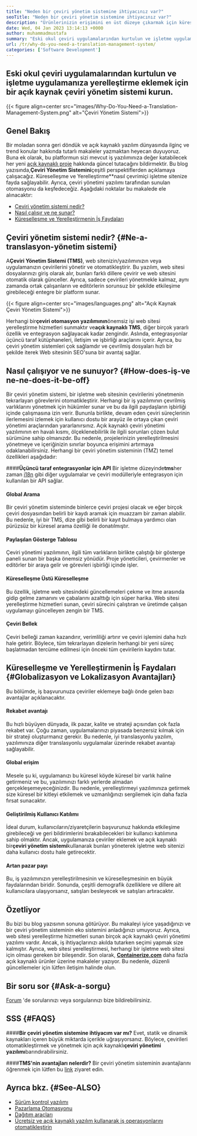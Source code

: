 ```yaml
---
title: "Neden bir çeviri yönetim sistemine ihtiyacınız var?" 
seoTitle: "Neden bir çeviri yönetim sistemine ihtiyacınız var?" 
description: "Ürünlerinizin erişimini en üst düzeye çıkarmak için küreselleşmeyi ve lokalizasyonu otomatikleştirin. Yazılımınızın bir çeviri yönetim sisteminden nasıl yararlandığını keşfedelim." 
date: Wed, 04 Jan 2023 13:14:13 +0000
author: muhammadmustafa
summary: "Eski okul çeviri uygulamalarından kurtulun ve işletme uygulamanıza yerelleştirme eklemek için açık kaynaklı bir çeviri yönetim sistemi kurun." 
url: /tr/why-do-you-need-a-translation-management-system/
categories: ['Software Development']
---
```


## Eski okul çeviri uygulamalarından kurtulun ve işletme uygulamanıza yerelleştirme eklemek için bir açık kaynak çeviri yönetim sistemi kurun.

{{< figure align=center src="images/Why-Do-You-Need-a-Translation-Management-System.png" alt="Çeviri Yönetim Sistemi">}}


## Genel Bakış
Bir moladan sonra geri döndük ve açık kaynaklı yazılım dünyasında ilginç ve trend konular hakkında tutarlı makaleler yazmaktan heyecan duyuyoruz. Buna ek olarak, bu platformun sizi mevcut iş yazılımınıza değer katabilecek her yeni [açık kaynaklı proje][1] hakkında güncel tutacağını bildirmektir.
Bu blog yazısında,**Çeviri Yönetim Sistemini**çeşitli perspektiflerden açıklamaya çalışacağız. Küreselleşme ve Yerelleştirme**nasıl çevrimiçi işletme sitenize fayda sağlayabilir. Ayrıca, çeviri yönetimi yazılımı tarafından sunulan otomasyonu da keşfedeceğiz.
Aşağıdaki noktalar bu makalede ele alınacaktır:
  * [Çeviri yönetim sistemi nedir?][2]
  * [Nasıl çalışır ve ne sunar? ][3]
  * [Küreselleşme ve Yerelleştirmenin İş Faydaları][4]

## Çeviri yönetim sistemi nedir?   {#Ne-a-translasyon-yönetim sistemi}
A**Çeviri Yönetim Sistemi (TMS)**, web sitenizin/yazılımınızın veya uygulamanızın çevirilerini yönetir ve otomatikleştirir. Bu yazılım, web sitesi dosyalarınızı giriş olarak alır, bunları farklı dillere çevirir ve web sitesini otomatik olarak günceller. Ayrıca, sadece çevirileri yönetmekle kalmaz, aynı zamanda ortak çalışanların ve editörlerin sorunsuz bir şekilde etkileşime girebileceği entegre bir platform sunar.

{{< figure align=center src="images/languages.png" alt="Açık Kaynak Çeviri Yönetim Sistemi">}}

Herhangi bir**çeviri otomasyon yazılımının**önemsiz işi web sitesi yerelleştirme hizmetleri sunmaktır ve**açık kaynaklı TMS**, diğer birçok yararlı özellik ve entegrasyon sağlayacak kadar zengindir. Aslında, entegrasyonlar üçüncü taraf kütüphaneleri, iletişim ve işbirliği araçlarını içerir. Ayrıca, bu çeviri yönetim sistemleri çok sağlamdır ve çevrilmiş dosyaları hızlı bir şekilde iterek Web sitesinin SEO'suna bir avantaj sağlar.

## Nasıl çalışıyor ve ne sunuyor?   {#How-does-iş-ve ne-ne-does-it-be-off}
Bir çeviri yönetim sistemi, bir işletme web sitesinin çevirilerini yönetmenin tekrarlayan görevlerini otomatikleştirir. Herhangi bir iş yazılımının çevrilmiş varlıklarını yönetmek için hükümler sunar ve bu da ilgili paydaşların işbirliği içinde çalışmasına izin verir. Bununla birlikte, devam eden çeviri süreçlerinin ilerlemesini izlemek için kullanıcı dostu bir arayüz ile ortaya çıkan çeviri yönetimi araçlarından yararlanırsınız.
Açık kaynaklı çeviri yönetimi yazılımının en havalı kısmı, ölçeklenebilirlik ile ilgili sorunları çözen bulut sürümüne sahip olmanızdır. Bu nedenle, projelerinizin yerelleştirilmesini yönetmeye ve içeriğinizin sınırlar boyunca erişimini artırmaya odaklanabilirsiniz.
Herhangi bir çeviri yönetim sisteminin (TMZ) temel özellikleri aşağıdadır:

####**Üçüncü taraf entegrasyonlar için API**
Bir işletme düzeyinde**tms**her zaman [i18n][5] gibi diğer uygulamalar ve çeviri modülleriyle entegrasyon için kullanılan bir API sağlar.

#### Global Arama
Bir çeviri yönetim sisteminde binlerce çeviri projesi olacak ve eğer birçok çeviri dosyasından belirli bir kaydı aramak için muazzam bir zaman alabilir. Bu nedenle, iyi bir TMS, dize gibi belirli bir kayıt bulmaya yardımcı olan pürüzsüz bir küresel arama özelliği ile donatılmıştır.

#### Paylaşılan Gösterge Tablosu
Çeviri yönetimi yazılımının, ilgili tüm varlıkların birlikte çalıştığı bir gösterge paneli sunan bir başka önemsiz yönüdür. Proje yöneticileri, çevirmenler ve editörler bir araya gelir ve görevleri işbirliği içinde işler.

#### Küreselleşme Üstü Küreselleşme
Bu özellik, işletme web sitesindeki güncellemeleri çekme ve itme arasında gidip gelme zamanını ve çabalarını azalttığı için süper harika. Web sitesi yerelleştirme hizmetleri sunan, çeviri sürecini çalıştıran ve üretimde çalışan uygulamayı güncelleyen zengin bir TMS.

#### Çeviri Bellek
Çeviri belleği zaman kazandırır, verimliliği artırır ve çeviri işlemini daha hızlı hale getirir. Böylece, tüm tekrarlayan dizelerin herhangi bir yeni süreç başlatmadan tercüme edilmesi için önceki tüm çevirilerin kaydını tutar.

## Küreselleşme ve Yerelleştirmenin İş Faydaları   {#Globalizasyon ve Lokalizasyon Avantajları}
Bu bölümde, iş başvurunuza çeviriler eklemeye bağlı önde gelen bazı avantajlar açıklanacaktır.

#### Rekabet avantajı
Bu hızlı büyüyen dünyada, ilk pazar, kalite ve strateji açısından çok fazla rekabet var. Çoğu zaman, uygulamalarınızı piyasada benzersiz kılmak için bir strateji oluşturmanız gerekir. Bu nedenle, iyi translasyonlu yazılım, yazılımınıza diğer translasyonlu uygulamalar üzerinde rekabet avantajı sağlayabilir.

#### Global erişim
Mesele şu ki, uygulamanızı bu küresel köyde küresel bir varlık haline getirmeniz ve bu, yazılımınızı farklı yerlerde almadan gerçekleşemeyeceğinizdir. Bu nedenle, yerelleştirmeyi yazılımınıza getirmek size küresel bir kitleyi etkilemek ve uzmanlığınızı sergilemek için daha fazla fırsat sunacaktır.

#### Geliştirilmiş Kullanıcı Katılımı
İdeal durum, kullanıcıların/ziyaretçilerin başvurunuz hakkında etkileşime girebileceği ve geri bildirimlerini bırakabilecekleri bir kullanıcı katılımına sahip olmaktır. Ancak, uygulamanıza çeviriler eklemek ve açık kaynaklı bir**çeviri yönetim sistemi**kullanarak bunları yöneterek işletme web sitenizi daha kullanıcı dostu hale getirecektir.

#### Artan pazar payı
Bu, iş yazılımınızın yerelleştirilmesinin ve küreselleşmesinin en büyük faydalarından biridir. Sonunda, çeşitli demografik özelliklere ve dillere ait kullanıcılara ulaşıyorsanız, satışları besleyecek ve satışları artıracaktır.

## Özetliyor
Bu bizi bu blog yazısının sonuna götürüyor. Bu makaleyi iyice yaşadığınızı ve bir çeviri yönetim sisteminin eko sistemini anladığınızı umuyoruz. Ayrıca, web sitesi yerelleştirme hizmetleri sunan birçok açık kaynaklı çeviri yönetimi yazılımı vardır. Ancak, iş ihtiyaçlarınızı akılda tutarken seçimi yapmak size kalmıştır. Ayrıca, web sitesi yerelleştirmesi, herhangi bir işletme web sitesi için olması gereken bir bileşendir.
Son olarak, [**Containerize.com**][6] daha fazla açık kaynaklı ürünler üzerine makaleler yazıyor. Bu nedenle, düzenli güncellemeler için lütfen iletişim halinde olun.

## Bir soru sor   {#Ask-a-sorgu}
[Forum][7] 'de sorularınızı veya sorgularınızı bize bildirebilirsiniz.

## SSS   {#FAQS}

####**Bir çeviri yönetim sistemine ihtiyacım var mı?**
Evet, statik ve dinamik kaynakları içeren büyük miktarda içerikle uğraşıyorsanız. Böylece, çevirileri otomatikleştirmek ve yönetmek için açık kaynaklı**çeviri yönetimi yazılımı**barındırabilirsiniz.

####**TMS'nin avantajları nelerdir?**
Bir çeviri yönetim sisteminin avantajlarını öğrenmek için lütfen bu [link][4] ziyaret edin.

## Ayrıca bkz.   {#See-ALSO}
  * [Sürüm kontrol yazılımı][8]
  * [Pazarlama Otomasyonu][9]
  * [Dağıtım araçları][10]
  * [Ücretsiz ve açık kaynaklı yazılım kullanarak iş operasyonlarını otomatikleştirin][11]

  
[1]: https://products.containerize.com/
[2]: #What-is-a-translation-management-system
[3]: #How-does-it-work-and-what-does-it-offer
[4]: #Benefits-of-globalization-and-localization
[5]: https://www.npmjs.com/package/i18n
[6]: https://www.containerize.com/
[7]: https://forum.containerize.com/
[8]: https://blog.containerize.com/category/version-control-software/
[9]: https://blog.containerize.com/category/marketing-automation/
[10]: https://blog.containerize.com/category/deployment-tools/
[11]: https://blog.containerize.com/blogging/automate-business-operations-using-open-source-software/
